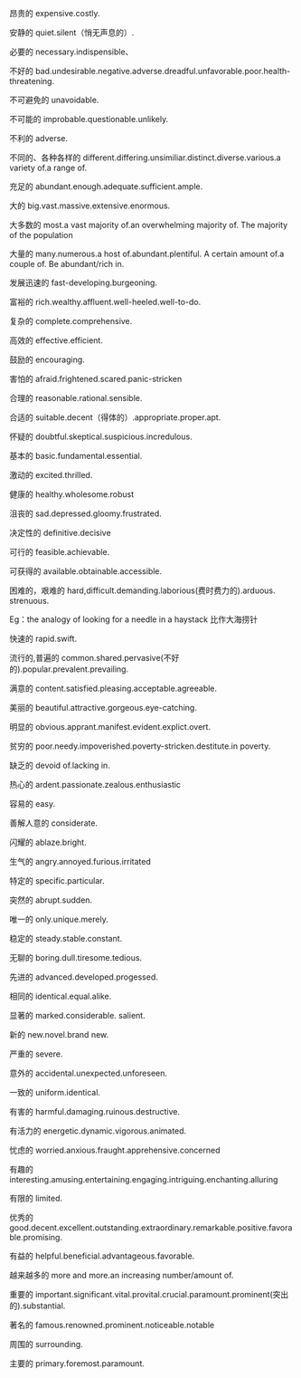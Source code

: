 昂贵的 expensive.costly.

安静的 quiet.silent（悄无声息的）.

必要的 necessary.indispensible、

不好的 bad.undesirable.negative.adverse.dreadful.unfavorable.poor.health-threatening.

不可避免的 unavoidable.

不可能的 improbable.questionable.unlikely.

不利的 adverse.

不同的、各种各样的 different.differing.unsimiliar.distinct.diverse.various.a variety of.a range of.

充足的 abundant.enough.adequate.sufficient.ample.

大的 big.vast.massive.extensive.enormous.

大多数的 most.a vast majority of.an overwhelming majority of.
The majority of the population

大量的 many.numerous.a host of.abundant.plentiful. A certain amount of.a couple of.
Be abundant/rich in.

发展迅速的 fast-developing.burgeoning.

富裕的 rich.wealthy.affluent.well-heeled.well-to-do.

复杂的 complete.comprehensive.

高效的 effective.efficient.

鼓励的 encouraging.

害怕的 afraid.frightened.scared.panic-stricken

合理的 reasonable.rational.sensible.

合适的 suitable.decent（得体的）.appropriate.proper.apt.

怀疑的 doubtful.skeptical.suspicious.incredulous.

基本的 basic.fundamental.essential.

激动的 excited.thrilled.

健康的 healthy.wholesome.robust

沮丧的 sad.depressed.gloomy.frustrated.

决定性的 definitive.decisive

可行的 feasible.achievable.

可获得的 available.obtainable.accessible.

困难的，艰难的 hard,difficult.demanding.laborious(费时费力的).arduous. strenuous.

Eg：the analogy of looking for a needle in a haystack
比作大海捞针

快速的 rapid.swift.

流行的,普遍的 common.shared.pervasive(不好的).popular.prevalent.prevailing.

满意的 content.satisfied.pleasing.acceptable.agreeable.

美丽的 beautiful.attractive.gorgeous.eye-catching.

明显的 obvious.apprant.manifest.evident.explict.overt.

贫穷的 poor.needy.impoverished.poverty-stricken.destitute.in poverty.

缺乏的 devoid of.lacking in. 

热心的 ardent.passionate.zealous.enthusiastic

容易的 easy.

善解人意的 considerate.

闪耀的 ablaze.bright.

生气的 angry.annoyed.furious.irritated

特定的 specific.particular.

突然的 abrupt.sudden.

唯一的 only.unique.merely.

稳定的 steady.stable.constant.

无聊的 boring.dull.tiresome.tedious.

先进的 advanced.developed.progessed.

相同的 identical.equal.alike.

显著的 marked.considerable. salient.

新的 new.novel.brand new.

严重的 severe.

意外的 accidental.unexpected.unforeseen.

一致的 uniform.identical.

有害的 harmful.damaging.ruinous.destructive.

有活力的 energetic.dynamic.vigorous.animated.

忧虑的 worried.anxious.fraught.apprehensive.concerned

有趣的 interesting.amusing.entertaining.engaging.intriguing.enchanting.alluring

有限的 limited.

优秀的
good.decent.excellent.outstanding.extraordinary.remarkable.positive.favorable.promising.

有益的 helpful.beneficial.advantageous.favorable.

越来越多的 more and more.an increasing number/amount of.

重要的 important.significant.vital.provital.crucial.paramount.prominent(突出的).substantial.

著名的 famous.renowned.prominent.noticeable.notable

周围的 surrounding.

主要的 primary.foremost.paramount.



